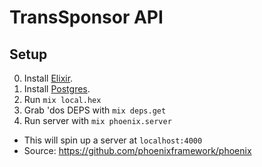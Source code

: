 # TransSponsor API

## Setup

0. Install [Elixir](http://elixir-lang.org/install.html).
0. Install [Postgres](https://www.postgresql.org/download/).
0. Run `mix local.hex`
0. Grab 'dos DEPS with `mix deps.get`
0. Run server with `mix phoenix.server`
  * This will spin up a server at `localhost:4000`
  * Source: https://github.com/phoenixframework/phoenix

